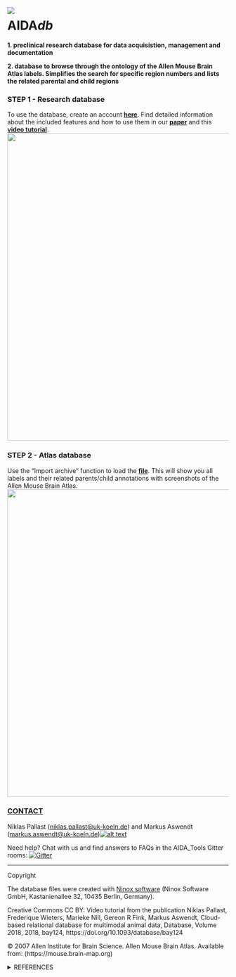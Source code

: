 [1.2]: http://i.imgur.com/wWzX9uB.png
[1]: http://www.twitter.com/AswendtMarkus
[2]: https://ninoxdb.de/de/templates/research
[3]: https://academic.oup.com/database/article/doi/10.1093/database/bay124/5255128
[4]: https://github.com/maswendt/AIDAdb/blob/master/Database_Tutorialv2.m4v
[5]: https://github.com/maswendt/AIDAdb/blob/master/ARA/DB_AllenReferenceAtlas.ninox
[6]: http://download.alleninstitute.org/informatics-archive/current-release/mouse_ccf/annotation/
[7]: https://ninoxdb.de/en/
<!--social icon from https://github.com/carlsednaoui/gitsocial -->

<img align="left" src="https://github.com/maswendt/AIDAdb/blob/master/logo.png"><h1>AIDA<i>db</i></h1> <b> 1. preclinical research database for data acquisistion, management and documentation <p>
  2. database to browse through the ontology of the Allen Mouse Brain Atlas labels. Simplifies the search for specific region numbers and lists the related parental and child regions</b>

<p><h3>STEP 1 - Research database</h3> 

To use the database, create an account [<b>here</b>][2]. Find detailed information about the included features and how to use them in our [<b>paper</b>][3] and this [<b>video tutorial</b>][4]. 
<img align="middle" src="https://github.com/maswendt/AIDAdb/blob/master/screenshot_database.png" width="700"> 

<p><h3>STEP 2 - Atlas database</h3> 

Use the “Import archive” function to load the [<b>file</b>][5]. This will show you all labels and their related parents/child annotations with screenshots of the Allen Mouse Brain Atlas. 
<img align="middle" src="https://github.com/maswendt/AIDAdb/blob/master/screenshot_database_ara.png" width="700"> 

[<h3><b>CONTACT</h3></b>](https://neurologie.uk-koeln.de/forschung/ag-neuroimaging-und-neuroengineering/)
Niklas Pallast (niklas.pallast@uk-koeln.de) and 
Markus Aswendt (markus.aswendt@uk-koeln.de)[![alt text][1.2]][1]

Need help? Chat with us and find answers to FAQs in the AIDA_Tools Gitter rooms: [![Gitter](https://badges.gitter.im/AIDA_tools/community.svg)](https://gitter.im/AIDA_tools/community?utm_source=badge&utm_medium=badge&utm_campaign=pr-badge)

___
Copyright

The database files were created with [Ninox software][7] (Ninox Software GmbH, Kastanienallee 32, 10435 Berlin, Germany).
<p>Creative Commons CC BY: Video tutorial from the publication Niklas Pallast, Frederique Wieters, Marieke Nill, Gereon R Fink, Markus Aswendt, Cloud-based relational database for multimodal animal data, Database, Volume 2018, 2018, bay124, https://doi.org/10.1093/database/bay124
<p>© 2007 Allen Institute for Brain Science. Allen Mouse Brain Atlas. Available from: (https://mouse.brain-map.org)

<details>
<summary>REFERENCES</summary></b>

+ AIDA<i>db [Pallast, Niklas, et al. "Cloud-based relational database for multimodal animal data." Database 2018 (2018)](https://academic.oup.com/database/article/doi/10.1093/database/bay124/5255128)
+ Allen Brain Reference Atlas [Oh, Seung Wook, et al. "A mesoscale connectome of the mouse brain." Nature 508.7495 (2014): 207.](https://www.nature.com/articles/nature13186) and [Lein, E.S. et al. "Genome-wide atlas of gene expression in the adult mouse brain" Nature 445: 168-176 (2007)](https://www.nature.com/articles/nature05453).
